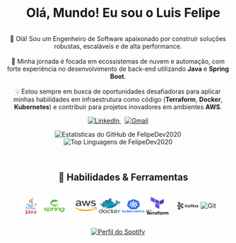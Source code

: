 <!-- Título Principal -->

<div id="user-content-toc">
<ul align="center">
<summary><h1 style="display: inline-block">Olá, Mundo! Eu sou o Luis Felipe</h1></summary>
</ul>
</div>

<!-- Apresentação -->

<p align="center">
👋 Olá! Sou um Engenheiro de Software apaixonado por construir soluções robustas, escaláveis e de alta performance.
<br><br>
🚀 Minha jornada é focada em ecossistemas de nuvem e automação, com forte experiência no desenvolvimento de back-end utilizando <b>Java</b> e <b>Spring Boot</b>.
<br><br>
💡 Estou sempre em busca de oportunidades desafiadoras para aplicar minhas habilidades em infraestrutura como código (<b>Terraform</b>, <b>Docker</b>, <b>Kubernetes</b>) e contribuir para projetos inovadores em ambientes <b>AWS</b>.
</p>

<!-- Links Sociais e Contato -->

<p align="center">
<a href="https://www.linkedin.com/in/luis-felipe-xavier-veloso/" target="_blank">
<img src="https://img.shields.io/badge/LinkedIn-0077B5?style=for-the-badge&logo=linkedin&logoColor=white" alt="LinkedIn">
</a>
&nbsp;
<a href="mailto:luisfelipexv20@gmail.com">
<img src="https://img.shields.io/badge/Gmail-D14836?style=for-the-badge&logo=gmail&logoColor=white" alt="Gmail">
</a>
</p>

<!-- Estatísticas do GitHub -->

<div align="center">
<img src="https://github-readme-stats.vercel.app/api%3Fusername%3DFelipeDev2020%26show_icons%3Dtrue%26theme%3Dtokyonight%26hide_border%3Dtrue%26include_all_commits%3Dtrue%26count_private%3Dtrue" alt="Estatísticas do GitHub de FelipeDev2020"/>
<br>
<img src="https://github-readme-stats.vercel.app/api/top-langs/%3Fusername%3DFelipeDev2020%26layout%3Dcompact%26langs_count%3D7%26theme%3Dtokyonight%26hide_border%3Dtrue" alt="Top Linguagens de FelipeDev2020"/>
</div>

<!-- Seção de Habilidades -->

<div id="user-content-toc" style="margin-top: 30px;">
<ul align="center">
<summary><h2 style="display: inline-block">🚀 Habilidades & Ferramentas</h2></summary>
</ul>
</div>

<!-- Ícones das Tecnologias -->

<p align="center">
<!-- Linguagens e Frameworks -->
<img align="center" alt="Java" height="40" width="50" src="https://raw.githubusercontent.com/devicons/devicon/master/icons/java/java-original-wordmark.svg">
<img align="center" alt="Spring" height="40" width="50" src="https://raw.githubusercontent.com/devicons/devicon/master/icons/spring/spring-original-wordmark.svg">
&nbsp;&nbsp;&nbsp;
<!-- Infraestrutura e DevOps -->
<img align="center" alt="AWS" height="40" width="50" src="https://raw.githubusercontent.com/devicons/devicon/master/icons/amazonwebservices/amazonwebservices-original-wordmark.svg">
<img align="center" alt="Docker" height="40" width="50" src="https://raw.githubusercontent.com/devicons/devicon/master/icons/docker/docker-original-wordmark.svg">
<img align="center" alt="Kubernetes" height="40" width="50" src="https://raw.githubusercontent.com/devicons/devicon/master/icons/kubernetes/kubernetes-plain-wordmark.svg">
<img align="center" alt="Terraform" height="40" width="50" src="https://raw.githubusercontent.com/devicons/devicon/master/icons/terraform/terraform-original-wordmark.svg">
&nbsp;&nbsp;&nbsp;
<!-- Mensageria e Ferramentas -->
<img align="center" alt="Kafka" height="40" width="50" src="https://raw.githubusercontent.com/devicons/devicon/master/icons/apachekafka/apachekafka-original-wordmark.svg">
<img align="center" alt="Git" height="40" width="50" src="https://cdn.jsdelivr.net/gh/devicons/devicon/icons/git/git-original.svg">
</p>

<!-- Spotify -->

<div align="center" style="margin-top: 30px;">
<a href="https://github.com/kittinan/spotify-github-profile">
<img src="https://spotify-github-profile.kittinanx.com/api/view?uid=31leflszwpws3o75jsltkbtlsodm&cover_image=true&theme=novatorem&show_offline=false&background_color=121212&interchange=false&bar_color=167ae3&bar_color_cover=false" alt="Perfil do Spotify">
</a>
</div>
